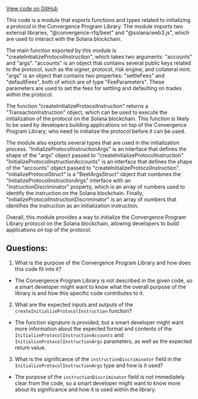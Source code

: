 [View code on GitHub](https://github.com/convergence-rfq/convergence-program-library/rfq/js/generated/instructions/initializeProtocol.d.ts)

This code is a module that exports functions and types related to initializing a protocol in the Convergence Program Library. The module imports two external libraries, "@convergence-rfq/beet" and "@solana/web3.js", which are used to interact with the Solana blockchain.

The main function exported by this module is "createInitializeProtocolInstruction", which takes two arguments: "accounts" and "args". "accounts" is an object that contains several public keys related to the protocol, such as the signer, protocol, risk engine, and collateral mint. "args" is an object that contains two properties: "settleFees" and "defaultFees", both of which are of type "FeeParameters". These parameters are used to set the fees for settling and defaulting on trades within the protocol.

The function "createInitializeProtocolInstruction" returns a "TransactionInstruction" object, which can be used to execute the initialization of the protocol on the Solana blockchain. This function is likely to be used by developers building applications on top of the Convergence Program Library, who need to initialize the protocol before it can be used.

The module also exports several types that are used in the initialization process. "InitializeProtocolInstructionArgs" is an interface that defines the shape of the "args" object passed to "createInitializeProtocolInstruction". "InitializeProtocolInstructionAccounts" is an interface that defines the shape of the "accounts" object passed to "createInitializeProtocolInstruction". "initializeProtocolStruct" is a "BeetArgsStruct" object that combines the "InitializeProtocolInstructionArgs" interface with an "instructionDiscriminator" property, which is an array of numbers used to identify the instruction on the Solana blockchain. Finally, "initializeProtocolInstructionDiscriminator" is an array of numbers that identifies the instruction as an initialization instruction.

Overall, this module provides a way to initialize the Convergence Program Library protocol on the Solana blockchain, allowing developers to build applications on top of the protocol.
## Questions: 
 1. What is the purpose of the Convergence Program Library and how does this code fit into it?
- The Convergence Program Library is not described in the given code, so a smart developer might want to know what the overall purpose of the library is and how this specific code contributes to it.

2. What are the expected inputs and outputs of the `createInitializeProtocolInstruction` function?
- The function signature is provided, but a smart developer might want more information about the expected format and contents of the `InitializeProtocolInstructionAccounts` and `InitializeProtocolInstructionArgs` parameters, as well as the expected return value.

3. What is the significance of the `instructionDiscriminator` field in the `InitializeProtocolInstructionArgs` type and how is it used?
- The purpose of the `instructionDiscriminator` field is not immediately clear from the code, so a smart developer might want to know more about its significance and how it is used within the library.